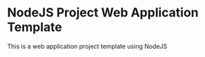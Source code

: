  # NodeJS Project Web Application Template
 
 This is a web application project template using NodeJS
 
